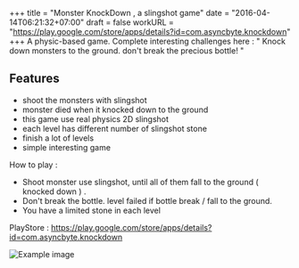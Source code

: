 +++
title = "Monster KnockDown , a slingshot game"
date = "2016-04-14T06:21:32+07:00"
draft = false
workURL = "https://play.google.com/store/apps/details?id=com.asyncbyte.knockdown"
+++
A physic-based game. Complete interesting challenges here :
" Knock down monsters to the ground. don't break the precious bottle! "

## Features

- shoot the monsters with slingshot
- monster died when it knocked down to the ground
- this game use real physics 2D slingshot
- each level has different number of slingshot stone
- finish a lot of levels
- simple interesting game

How to play :

- Shoot monster use slingshot, until all of them fall to the ground ( knocked down ) .
- Don't break the bottle. level failed if bottle break / fall to the ground.
- You have a limited stone in each level

PlayStore : https://play.google.com/store/apps/details?id=com.asyncbyte.knockdown


![Example image](/images/default.jpg)
